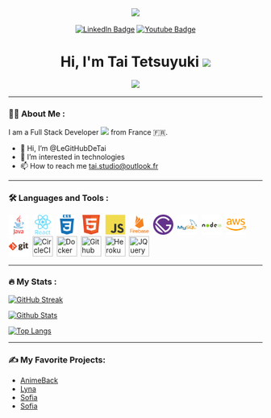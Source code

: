 <div id="header" align="center">
  <img src="https://media2.giphy.com/media/JKo6P5QyuFkuhLlfVq/giphy.gif" width="100"/>
</div>
<p id="badges" align="center">
  <a href="https://www.linkedin.com/in/tai-tetsuyuki-ab2600204"><img src="https://img.shields.io/badge/LinkedIn-blue?style=for-the-badge&logo=linkedin&logoColor=white" alt="LinkedIn Badge"></a>
  <a href="https://www.youtube.com/@TaiTetsuyuki"><img src="https://img.shields.io/badge/Youtube-red?style=for-the-badge&logo=youtube&logoColor=white" alt="Youtube Badge"></a>
</p>

<h1 align="center">
  Hi, I'm Tai Tetsuyuki
  <img src="https://media4.giphy.com/media/w1OBpBd7kJqHrJnJ13/giphy.gif" width="40px"/>
</h1>

<p align="center">
  <img src="https://media0.giphy.com/media/ZVik7pBtu9dNS/giphy.gif" />
</p>

---

### :man_technologist: About Me :

I am a Full Stack Developer <img src="https://media0.giphy.com/media/UQsHPXWUijXGwdEGeZ/giphy.gif" width="30"> from France 🇫🇷.

- 👋 Hi, I’m @LeGitHubDeTai
- 👀 I’m interested in technologies
- 📫 How to reach me <tai.studio@outlook.fr>

---

### :hammer_and_wrench: Languages and Tools :
<div>
  <img src="https://github.com/devicons/devicon/blob/master/icons/java/java-original-wordmark.svg" title="Java" alt="Java" width="40" height="40"/>&nbsp;
  <img src="https://github.com/devicons/devicon/blob/master/icons/react/react-original-wordmark.svg" title="React" alt="React" width="40" height="40"/>&nbsp;
  <img src="https://github.com/devicons/devicon/blob/master/icons/css3/css3-plain-wordmark.svg"  title="CSS3" alt="CSS" width="40" height="40"/>&nbsp;
  <img src="https://github.com/devicons/devicon/blob/master/icons/html5/html5-original.svg" title="HTML5" alt="HTML" width="40" height="40"/>&nbsp;
  <img src="https://github.com/devicons/devicon/blob/master/icons/javascript/javascript-original.svg" title="JavaScript" alt="JavaScript" width="40" height="40"/>&nbsp;
  <img src="https://github.com/devicons/devicon/blob/master/icons/firebase/firebase-plain-wordmark.svg" title="Firebase" alt="Firebase" width="40" height="40"/>&nbsp;
  <img src="https://github.com/devicons/devicon/blob/master/icons/gatsby/gatsby-original.svg" title="Gatsby"  alt="Gatsby" width="40" height="40"/>&nbsp;
  <img src="https://github.com/devicons/devicon/blob/master/icons/mysql/mysql-original-wordmark.svg" title="MySQL"  alt="MySQL" width="40" height="40"/>&nbsp;
  <img src="https://github.com/devicons/devicon/blob/master/icons/nodejs/nodejs-original-wordmark.svg" title="NodeJS" alt="NodeJS" width="40" height="40"/>&nbsp;
  <img src="https://github.com/devicons/devicon/blob/master/icons/amazonwebservices/amazonwebservices-plain-wordmark.svg" title="AWS" alt="AWS" width="40" height="40"/>&nbsp;
  <img src="https://github.com/devicons/devicon/blob/master/icons/git/git-original-wordmark.svg" title="Git" **alt="Git" width="40" height="40"/>&nbsp;
  <img src="https://cdn.jsdelivr.net/gh/devicons/devicon/icons/circleci/circleci-plain.svg" title="CircleCI" **alt="Git" width="40" height="40"/>&nbsp;
  <img src="https://cdn.jsdelivr.net/gh/devicons/devicon/icons/docker/docker-original.svg" title="Docker" **alt="Git" width="40" height="40"/>&nbsp;
  <img src="https://cdn.jsdelivr.net/gh/devicons/devicon/icons/github/github-original.svg" title="Github" **alt="Git" width="40" height="40"/>&nbsp;
  <img src="https://cdn.jsdelivr.net/gh/devicons/devicon/icons/heroku/heroku-original.svg" title="Heroku" **alt="Git" width="40" height="40"/>&nbsp;
  <img src="https://cdn.jsdelivr.net/gh/devicons/devicon/icons/jquery/jquery-original.svg" title="JQuery" **alt="Git" width="40" height="40"/>
</div>

---

### :fire: My Stats :

[![GitHub Streak](http://github-readme-streak-stats.herokuapp.com?user=LeGitHubDeTai&theme=dark&background=000000)](https://git.io/streak-stats)

[![Github Stats](https://github-readme-stats.vercel.app/api?username=LeGitHubDeTai&show_icons=true&theme=dark&background=000000)](https://github.com/anuraghazra/github-readme-stats)

[![Top Langs](https://github-readme-stats.vercel.app/api/top-langs/?username=LeGitHubDeTai&layout=compact&theme=vision-friendly-dark)](https://github.com/anuraghazra/github-readme-stats)

---

### :writing_hand: My Favorite Projects:
- [AnimeBack](https://github.com/LeGitHubDeTai/AnimeBack)
- [Lyna](https://github.com/TaiStudio/Lyna)
- [Sofia](https://github.com/TaiStudio/Sofia)
- [Sofia](https://github.com/TaiStudio/Sofia)
